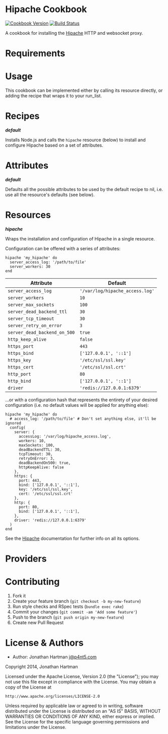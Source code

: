 Hipache Cookbook
================
[![Cookbook Version](http://img.shields.io/cookbook/v/hipache.svg)][cookbook]
[![Build Status](http://img.shields.io/travis/RoboticCheese/hipache-chef.svg)][travis]

[cookbook]: https://supermarket.getchef.com/cookbooks/hipache
[travis]: http://travis-ci.org/RoboticCheese/hipache-chef

A cookbook for installing the [Hipache](https://github.com/hipache/hipache)
HTTP and websocket proxy.

Requirements
============

Usage
=====

This cookbook can be implemented either by calling its resource directly, or
adding the recipe that wraps it to your run_list.

Recipes
=======

***default***

Installs Node.js and calls the `hipache` resource (below) to install and
configure Hipache based on a set of attributes.

Attributes
==========

***default***

Defaults all the possible attributes to be used by the default recipe to nil,
i.e. use all the resource's defaults (see below).

Resources
=========

***hipache***

Wraps the installation and configuration of Hipache in a single resource.

Configuration can be offered with a series of attributes:

    hipache 'my_hipache' do
      server_access_log: '/path/to/file'
      server_workers: 30
    end

| Attribute                    | Default                         |
|------------------------------|---------------------------------|
| `server_access_log`          | `'/var/log/hipache_access.log'` |
| `server_workers`             | `10`                            |
| `server_max_sockets`         | `100`                           |
| `server_dead_backend_ttl`    | `30`                            |
| `server_tcp_timeout`         | `30`                            |
| `server_retry_on_error`      | `3`                             |
| `server_dead_backend_on_500` | `true`                          |
| `http_keep_alive`            | `false`                         |
| `https_port`                 | `443`                           |
| `https_bind`                 | `['127.0.0.1', '::1']`          |
| `https_key`                  | `'/etc/ssl/ssl.key'`            |
| `https_cert`                 | `'/etc/ssl/ssl.crt'`            |
| `http_port`                  | `80`                            |
| `http_bind`                  | `['127.0.0.1', '::1']`          |
| `driver`                     | `'redis://127.0.0.1:6379'`      |

...or with a configuration hash that represents the entirety of your desired
configuration (i.e. no default values will be applied for anything else):

    hipache 'my_hipache' do
      # access_log: '/path/to/file' # Don't set anything else, it'll be ignored
      config(
        server: {
          accessLog: '/var/log/hipache_access.log',
          workers: 10,
          maxSockets: 100,
          deadBackendTTL: 30,
          tcpTimeout: 30,
          retryOnError: 3,
          deadBackendOn500: true,
          httpKeepAlive: false
        },
        https: {
          port: 443,
          bind: ['127.0.0.1', '::1'],
          key: '/etc/ssl/ssl.key',
          cert: '/etc/ssl/ssl.crt'
        },
        http: {
          port: 80,
          bind: ['127.0.0.1', '::1'],
        },
        driver: 'redis://127.0.0.1:6379'
      )
    end

See the [Hipache](https://github.com/hipache/hipache) documentation for further
info on all its options.

Providers
=========

Contributing
============

1. Fork it
2. Create your feature branch (`git checkout -b my-new-feature`)
3. Run style checks and RSpec tests (`bundle exec rake`)
4. Commit your changes (`git commit -am 'Add some feature'`)
5. Push to the branch (`git push origin my-new-feature`)
6. Create new Pull Request

License & Authors
=================
- Author: Jonathan Hartman <j@p4nt5.com>

Copyright 2014, Jonathan Hartman

Licensed under the Apache License, Version 2.0 (the "License");
you may not use this file except in compliance with the License.
You may obtain a copy of the License at

    http://www.apache.org/licenses/LICENSE-2.0

Unless required by applicable law or agreed to in writing, software
distributed under the License is distributed on an "AS IS" BASIS,
WITHOUT WARRANTIES OR CONDITIONS OF ANY KIND, either express or implied.
See the License for the specific language governing permissions and
limitations under the License.
